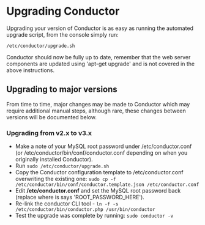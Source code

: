 # Upgrading Conductor

Upgrading your version of Conductor is as easy as running the automated upgrade script, from the console simply run:

```shell
/etc/conductor/upgrade.sh
```

Conductor should now be fully up to date, remember that the web server components are updated using 'apt-get upgrade' and is not covered in the above instructions.

## Upgrading to major versions

From time to time, major changes may be made to Conductor which may require additional manual steps, although rare, these changes between versions will be documented below.

### Upgrading from v2.x to v3.x

* Make a note of your MySQL root password under /etc/conductor.conf (or /etc/conductor/bin/conf/conductor.conf depending on when you originally installed Conductor).
* Run ``sudo /etc/conductor/upgrade.sh``
* Copy the Conductor configuration template to /etc/conductor.conf overwriting the existing one: ``sudo cp -f /etc/conductor/bin/conf/conductor.template.json /etc/conductor.conf``
* Edit **/etc/conductor.conf** and set the MySQL root password back (replace where is says 'ROOT_PASSWORD_HERE').
* Re-link the conductor CLI tool - ``ln -f -s /etc/conductor/bin/conductor.php /usr/bin/conductor``
* Test the upgrade was complete by running: ``sudo conductor -v``

